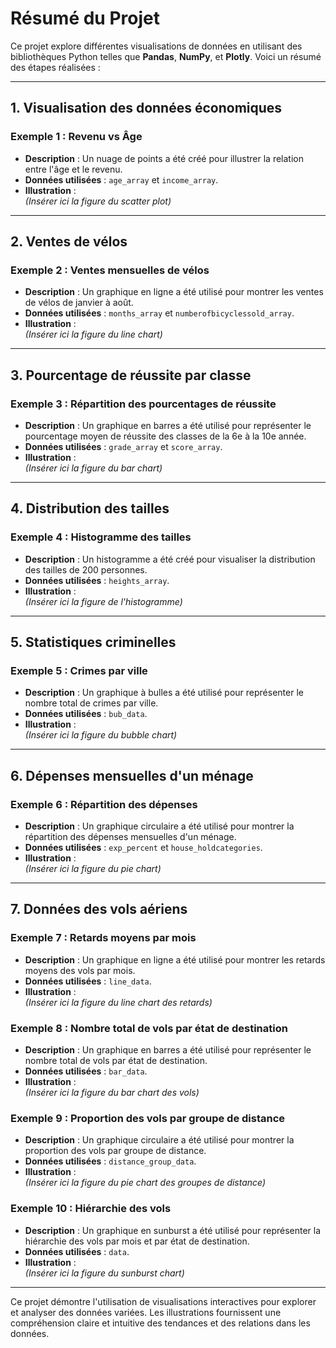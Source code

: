 # Résumé du Projet

Ce projet explore différentes visualisations de données en utilisant des bibliothèques Python telles que **Pandas**, **NumPy**, et **Plotly**. Voici un résumé des étapes réalisées :

---

## 1. **Visualisation des données économiques**
### Exemple 1 : Revenu vs Âge
- **Description** : Un nuage de points a été créé pour illustrer la relation entre l'âge et le revenu.
- **Données utilisées** : `age_array` et `income_array`.
- **Illustration** :  
    *(Insérer ici la figure du scatter plot)*

---

## 2. **Ventes de vélos**
### Exemple 2 : Ventes mensuelles de vélos
- **Description** : Un graphique en ligne a été utilisé pour montrer les ventes de vélos de janvier à août.
- **Données utilisées** : `months_array` et `numberofbicyclessold_array`.
- **Illustration** :  
    *(Insérer ici la figure du line chart)*

---

## 3. **Pourcentage de réussite par classe**
### Exemple 3 : Répartition des pourcentages de réussite
- **Description** : Un graphique en barres a été utilisé pour représenter le pourcentage moyen de réussite des classes de la 6e à la 10e année.
- **Données utilisées** : `grade_array` et `score_array`.
- **Illustration** :  
    *(Insérer ici la figure du bar chart)*

---

## 4. **Distribution des tailles**
### Exemple 4 : Histogramme des tailles
- **Description** : Un histogramme a été créé pour visualiser la distribution des tailles de 200 personnes.
- **Données utilisées** : `heights_array`.
- **Illustration** :  
    *(Insérer ici la figure de l'histogramme)*

---

## 5. **Statistiques criminelles**
### Exemple 5 : Crimes par ville
- **Description** : Un graphique à bulles a été utilisé pour représenter le nombre total de crimes par ville.
- **Données utilisées** : `bub_data`.
- **Illustration** :  
    *(Insérer ici la figure du bubble chart)*

---

## 6. **Dépenses mensuelles d'un ménage**
### Exemple 6 : Répartition des dépenses
- **Description** : Un graphique circulaire a été utilisé pour montrer la répartition des dépenses mensuelles d'un ménage.
- **Données utilisées** : `exp_percent` et `house_holdcategories`.
- **Illustration** :  
    *(Insérer ici la figure du pie chart)*

---

## 7. **Données des vols aériens**
### Exemple 7 : Retards moyens par mois
- **Description** : Un graphique en ligne a été utilisé pour montrer les retards moyens des vols par mois.
- **Données utilisées** : `line_data`.
- **Illustration** :  
    *(Insérer ici la figure du line chart des retards)*

### Exemple 8 : Nombre total de vols par état de destination
- **Description** : Un graphique en barres a été utilisé pour représenter le nombre total de vols par état de destination.
- **Données utilisées** : `bar_data`.
- **Illustration** :  
    *(Insérer ici la figure du bar chart des vols)*

### Exemple 9 : Proportion des vols par groupe de distance
- **Description** : Un graphique circulaire a été utilisé pour montrer la proportion des vols par groupe de distance.
- **Données utilisées** : `distance_group_data`.
- **Illustration** :  
    *(Insérer ici la figure du pie chart des groupes de distance)*

### Exemple 10 : Hiérarchie des vols
- **Description** : Un graphique en sunburst a été utilisé pour représenter la hiérarchie des vols par mois et par état de destination.
- **Données utilisées** : `data`.
- **Illustration** :  
    *(Insérer ici la figure du sunburst chart)*

---

Ce projet démontre l'utilisation de visualisations interactives pour explorer et analyser des données variées. Les illustrations fournissent une compréhension claire et intuitive des tendances et des relations dans les données.